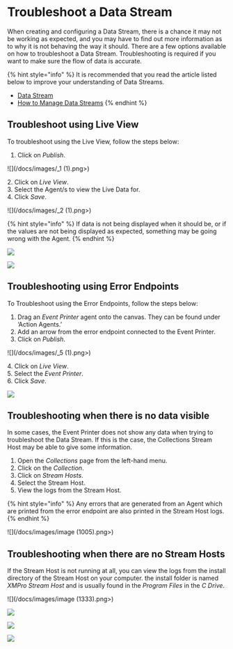 # Troubleshoot a Data Stream

When creating and configuring a Data Stream, there is a chance it may not be working as expected, and you may have to find out more information as to why it is not behaving the way it should. There are a few options available on how to troubleshoot a Data Stream. Troubleshooting is required if you want to make sure the flow of data is accurate.

{% hint style="info" %}
It is recommended that you read the article listed below to improve your understanding of Data Streams.

* [Data Stream](../../concepts/data-stream/)
* [How to Manage Data Streams](manage-data-streams.md)
{% endhint %}

## Troubleshoot using Live View

To troubleshoot using the Live View, follow the steps below:

1. Click on _Publish_.

![](/docs/images/_1 (1).png>)

&#x20;   2\. Click on _Live View_.\
&#x20;   3\. Select the Agent/s to view the Live Data for.\
&#x20;   4\. Click _Save_.

![](/docs/images/_2 (1).png>)

{% hint style="info" %}
If data is not being displayed when it should be, or if the values are not being displayed as expected, something may be going wrong with the Agent.
{% endhint %}

![](/docs/images/_HowToOpen2.png>)

![](/docs/images/_4.png)

## Troubleshooting using Error Endpoints

To Troubleshoot using the Error Endpoints, follow the steps below:

1. Drag an _Event Printer_ agent onto the canvas. They can be found under ‘Action Agents.’
2. Add an arrow from the error endpoint connected to the Event Printer.
3. Click on _Publish_.

![](/docs/images/_5 (1).png>)

&#x20;   4\. Click on _Live View_.\
&#x20;   5\. Select the _Event Printer_.\
&#x20;   6\. Click _Save_.

![](/docs/images/_6.png)

## Troubleshooting when there is no data visible

In some cases, the Event Printer does not show any data when trying to troubleshoot the Data Stream. If this is the case, the Collections Stream Host may be able to give some information. &#x20;

1. Open the _Collections_ page from the left-hand menu.
2. Click on the _Collection_.
3. Click on _Stream Hosts_.
4. Select the Stream Host.
5. View the logs from the Stream Host.

{% hint style="info" %}
Any errors that are generated from an Agent which are printed from the error endpoint are also printed in the Stream Host logs.&#x20;
{% endhint %}

![](/docs/images/image (1005).png>)

## Troubleshooting when there are no Stream Hosts

If the Stream Host is not running at all, you can view the logs from the install directory of the Stream Host on your computer. the install folder is named _XMPro Stream Host_ and is usually found in the _Program Files_ in the _C Drive_.

![](/docs/images/image (1333).png>)

![](/docs/images/_9.png)

![](/docs/images/_10.png)

![](/docs/images/_11.png)



